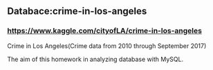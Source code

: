 ## Databace:crime-in-los-angeles
### https://www.kaggle.com/cityofLA/crime-in-los-angeles

Crime in Los Angeles(Crime data from 2010 through September 2017)

The aim of this homework in analyzing database with MySQL.
